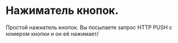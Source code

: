 # Нажиматель кнопок.
Простой нажиатель кнопок.
Вы посылаете запрос HTTP PUSH с номером кнопки и он её нажимает/
